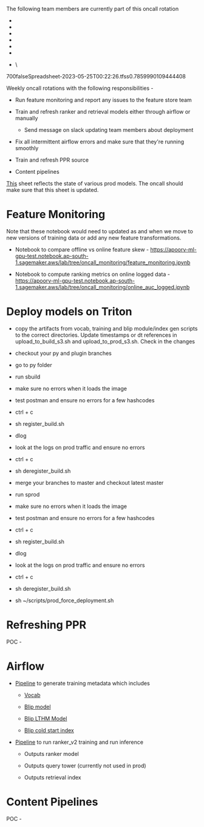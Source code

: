 The following team members are currently part of this oncall rotation

- 

- 

- 

- 

- 

- 

- \

700falseSpreadsheet-2023-05-25T00:22:26.tfss0.7859990109444408

Weekly oncall rotations with the following responsibilities -

- Run feature monitoring and report any issues to the feature store team

- Train and refresh ranker and retrieval models either through airflow
  or manually

  - Send message on slack updating team members about deployment

- Fix all intermittent airflow errors and make sure that they're running
  smoothly

- Train and refresh PPR source

- Content pipelines

[This](https://docs.google.com/spreadsheets/d/1AWBEQhLXhhixkiJXs4Fgippmc5C_-EsURVkOU4Tgilc/edit#gid=681403525)
sheet reflects the state of various prod models. The oncall should make
sure that this sheet is updated.

# Feature Monitoring

Note that these notebook would need to updated as and when we move to
new versions of training data or add any new feature transformations.

- Notebook to compare offline vs online feature skew -
  <https://apoorv-ml-gpu-test.notebook.ap-south-1.sagemaker.aws/lab/tree/oncall_monitoring/feature_monitoring.ipynb>

- Notebook to compute ranking metrics on online logged data -
  <https://apoorv-ml-gpu-test.notebook.ap-south-1.sagemaker.aws/lab/tree/oncall_monitoring/online_auc_logged.ipynb>

# Deploy models on Triton

- copy the artifacts from vocab, training and blip module/index gen
  scripts to the correct directories. Update timestamps or dt references
  in upload_to_build_s3.sh and upload_to_prod_s3.sh. Check in the
  changes

<!-- -->

- checkout your py and plugin branches

- go to py folder

- run sbuild

- make sure no errors when it loads the image

- test postman and ensure no errors for a few hashcodes

- ctrl + c

- sh register_build.sh

- dlog

- look at the logs on prod traffic and ensure no errors

- ctrl + c

- sh deregister_build.sh

- merge your branches to master and checkout latest master

- run sprod

- make sure no errors when it loads the image

- test postman and ensure no errors for a few hashcodes

- ctrl + c

- sh register_build.sh

- dlog

- look at the logs on prod traffic and ensure no errors

- ctrl + c

- sh deregister_build.sh

- sh \~/scripts/prod_force_deployment.sh

# Refreshing PPR

POC -

# Airflow

- [Pipeline](https://airflow-josh-recsys-eks-cluster.myjosh.in/dags/prod_gen_training_metadata/grid)
  to generate training metadata which includes

  - [Vocab](https://s3.console.aws.amazon.com/s3/buckets/josh-reco-ml-model-artifacts?region=ap-south-1&prefix=aux_vocab_ranker/prod/&showversions=false)

  - [Blip
    model](https://s3.console.aws.amazon.com/s3/buckets/josh-reco-ml-model-artifacts?region=ap-south-1&prefix=aux_blip_ranker/prod/&showversions=false)

  - [Blip LTHM
    Model](https://s3.console.aws.amazon.com/s3/buckets/josh-reco-ml-model-artifacts?region=ap-south-1&prefix=aux_blip_lthm_ranker/prod/&showversions=false)

  - [Blip cold start
    index](https://s3.console.aws.amazon.com/s3/buckets/josh-reco-ml-model-artifacts?region=ap-south-1&prefix=coldstart_blip_index/prod/&showversions=false)

- [Pipeline](https://airflow-josh-recsys-eks-cluster.myjosh.in/dags/prod_ranker_v2_full_train/grid?dag_run_id=scheduled__2023-05-24T00%3A00%3A00%2B00%3A00&task_id=parse_arguments.get_train_end_date)
  to run ranker_v2 training and run inference

  - Outputs ranker model

  - Outputs query tower (currently not used in prod)

  - Outputs retrieval index

# Content Pipelines

POC -
